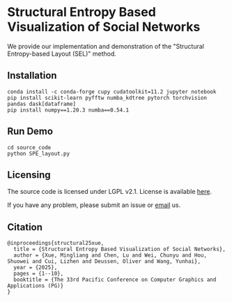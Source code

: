 # Structural Entropy Based Visualization of Social Networks

We provide our implementation and demonstration of the "Structural Entropy-based Layout (SEL)" method.

## Installation

```shell
conda install -c conda-forge cupy cudatoolkit=11.2 jupyter notebook 
pip install scikit-learn pyfftw numba_kdtree pytorch torchvision pandas dask[dataframe]
pip install numpy==1.20.3 numba==0.54.1
```

## Run Demo

```shell
cd source_code
python SPE_layout.py
```

## Licensing

The source code is licensed under LGPL v2.1. License is available [here](https://github.com/Ideas-Laboratory/t-fdp/blob/main/LICENSE).

If you have any problem, please submit an issue or [email](xml95007@gmail.com) us.

## Citation

```
@inproceedings{structural25xue,
  title = {Structural Entropy Based Visualization of Social Networks},
  author = {Xue, Mingliang and Chen, Lu and Wei, Chunyu and Hou, Shuowei and Cui, Lizhen and Deussen, Oliver and Wang, Yunhai},
  year = {2025},
  pages = {1--10},
  booktitle = {The 33rd Pacific Conference on Computer Graphics and Applications (PG)}
}
```
